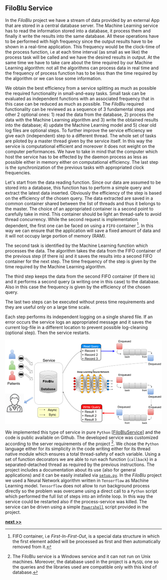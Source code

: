 ## FiloBlu Service

In the *FiloBlu* project we have a stream of data provided by an external App that are stored in a central database server.
The Machine Learning service has to read the information stored into a database, it process them and finally it write the results into the same database.
All these operations have to be performed with high frequency since the output results have to be shown in a real-time application.
This frequency would be the clock-time of the process function, i.e at each time interval (as small as we like) the process task will be called and we have the desired results in output.
At the same time we have to take care about the time required by our Machine Learning algorithm: not all the algorithms can process data in real time and the frequency of process function has to be less than the time required by the algorithm or we can lose some information.

We obtain the best efficiency from a service splitting as much as possible the required functionality in small-and-easy tasks.
Small task can be evaluated as independent functions with an associated frequency that in this case can be reduced as much as possible.
The *FiloBlu* required functionality can be reviewed as a sequence of 3 fundamental steps and other 2 optional ones: 1) read the data from the database, 2) process the data with the Machine Learning algorithm and 3) write the obtained results into the database; 4) update the Machine Learning model and 5) clear old log files are optional steps.
To further improve the service efficiency we give each (independent) step to a different thread.
The whole set of tasks are piloted by a master thread given by the service itself.
In this way the service is computational efficient and moreover it does not weight on the computer performances.
We have to take in mind that the computer which host the service has to be effected by the daemon process as less as possible either in memory either on computational efficiency.
The last step is the synchronization of the previous tasks with appropriated clock frequencies.

Let's start from the data reading function.
Since our data are assumed to be stored into a database, this function has to perform a simple query and extract the latest data inserted.
Obviously the efficiency of the step is based on the efficiency of the chosen query.
The data extracted are saved in a common container shared between the list of threads and thus it belongs to the master.
The choice of an appropriated container is a second point to carefully take in mind.
This container should be light an thread-safe to avoid thread concurrency.
While the second request is implementation dependent, the first one can be faced on using a `FIFO` container [^1].
In this way we can ensure that the application will save a fixed amount of data and it will not occupy large portion of memory (RAM).

The second task is identified by the Machine Learning function which processes the data.
The algorithm takes the data from the FIFO container of the previous step (if there is) and it saves the results into a second FIFO container for the next step.
The time frequency of the step is given by the time required by the Machine Learning algorithm.

The third step keeps the data from the second FIFO container (if there is) and it performs a second query (a writing one in this case) to the database.
Also in this case the frequency is given by the efficiency of the chosen query.

The last two steps can be executed without press time requirements and they are useful only on a large time scale.

Each step performs its independent logging on a single shared file.
If an error occurs the service logs an appropriated message and it saves the current log-file in a different location to prevent possible log-cleaning (optional step).
Then the service restarts.

![FiloBlu Service computation scheme.](../../../../img/FiloBluService.png)

We implemented this type of service in pure `Python` [[FiloBluService](https://github.com/Nico-Curti/FiloBluService)] and the code is public available on Github.
The developed service was customized according to the server requirements of the project [^2].
We chose the `Python` language either for its simplicity in the code writing either for its thread native module which ensures a total thread-safety of each variable.
Using a set of function decorators we are able to run each function (`callback`) in a separated-detached thread as required by the previous instructions.
The project includes a documentation about its use (also for general applications) and it can be easily installed via [`setup.py`](https://github.com/Nico-Curti/FiloBluService/blob/master/setup.py).
In the *FiloBlu* project we used a Neural Network algorithm written in `Tensorflow` as Machine Learning model.
`Tensorflow` does not allow to run background process directly so the problem was overcame using a direct call to a `Python` script which performed the full list of steps into an infinite loop.
In this way the service could be restarted also if the process-service was killed.
The service can be driven using a simple [`Powershell`](https://github.com/Nico-Curti/FiloBluService/blob/master/filobluservice.ps1) script provided in the project.


[^1]: FIFO container, i.e *First-In-First-Out*, is a special data structure in which the first element added will be processed as first and then automatically removed from it.

[^2]: The FiloBlu service is a Windows service and it can not run on Unix machines. Moreover, the database used in the project is a `MySQL` one so the queries and the libraries used are compatible only with this kind of database.

[**next >>**](./CryptoSocket.md)
